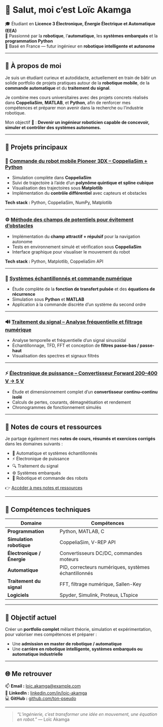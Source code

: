 # 👋 Salut, moi c’est Loïc Akamga

🎓 Étudiant en **Licence 3 Électronique, Énergie Électrique et Automatique (EEA)**  
🤖 Passionné par la **robotique**, l’**automatique**, les **systèmes embarqués** et la **programmation Python**  
📍 Basé en France — futur ingénieur en **robotique intelligente et autonome**  

---

## 🚀 À propos de moi

Je suis un étudiant curieux et autodidacte, actuellement en train de bâtir un solide portfolio de projets pratiques autour de la **robotique mobile**, de la **commande automatique** et du **traitement du signal**.

Je combine mes cours universitaires avec des projets concrets réalisés dans **CoppeliaSim**, **MATLAB**, et **Python**, afin de renforcer mes compétences et préparer mon avenir dans la recherche ou l’industrie robotique.

Mon objectif 🎯 : **Devenir un ingénieur roboticien capable de concevoir, simuler et contrôler des systèmes autonomes.**

---

## 🧩 Projets principaux

### 🦾 [Commande du robot mobile Pioneer 3DX – CoppeliaSim + Python](https://github.com/ton-pseudo/projet-pioneer3dx)
- Simulation complète dans **CoppeliaSim**
- Suivi de trajectoire à l’aide d’un **polynôme quintique et spline cubique**
- Visualisation des trajectoires sous **Matplotlib**
- Implémentation du **contrôle différentiel** avec capteurs et obstacles

**Tech stack :** Python, CoppeliaSim, NumPy, Matplotlib  

---

### ⚙️ [Méthode des champs de potentiels pour évitement d’obstacles](https://github.com/ton-pseudo/potential-fields-robot)
- Implémentation du **champ attractif + répulsif** pour la navigation autonome
- Tests en environnement simulé et vérification sous **CoppeliaSim**
- Interface graphique pour visualiser le mouvement du robot  

**Tech stack :** Python, Matplotlib, CoppeliaSim API  

---

### 🧮 [Systèmes échantillonnés et commande numérique](https://github.com/ton-pseudo/controle-numerique)
- Étude complète de la **fonction de transfert pulsée** et des **équations de récurrence**
- Simulation sous **Python** et **MATLAB**
- Application à la commande discrète d’un système du second ordre

---

### 🔊 [Traitement du signal – Analyse fréquentielle et filtrage numérique](https://github.com/ton-pseudo/filtrage-numerique)
- Analyse temporelle et fréquentielle d’un signal sinusoïdal
- Échantillonnage, TFD, FFT et conception de **filtres passe-bas / passe-haut**
- Visualisation des spectres et signaux filtrés

---

### ⚡ [Électronique de puissance – Convertisseur Forward 200–400 V → 5 V](https://github.com/ton-pseudo/forward-converter)
- Étude et dimensionnement complet d’un **convertisseur continu–continu isolé**
- Calculs de pertes, courants, démagnétisation et rendement
- Chronogrammes de fonctionnement simulés  

---

## 📘 Notes de cours et ressources

Je partage également mes **notes de cours, résumés et exercices corrigés** dans les domaines suivants :
- 🧠 Automatique et systèmes échantillonnés  
- ⚡ Électronique de puissance  
- 🔍 Traitement du signal  
- ⚙️ Systèmes embarqués  
- 🤖 Robotique et commande des robots  

👉 [Accéder à mes notes et ressources](https://github.com/ton-pseudo/notes-et-cours)

---

## 🧰 Compétences techniques

| Domaine | Compétences |
|----------|-------------|
| **Programmation** | Python, MATLAB, C |
| **Simulation robotique** | CoppeliaSim, V-REP API |
| **Électronique / Énergie** | Convertisseurs DC/DC, commandes moteurs |
| **Automatique** | PID, correcteurs numériques, systèmes échantillonnés |
| **Traitement du signal** | FFT, filtrage numérique, Sallen-Key |
| **Logiciels** | Spyder, Simulink, Proteus, LTspice |

---

## 🎯 Objectif actuel

Créer un **portfolio complet** mêlant théorie, simulation et expérimentation, pour valoriser mes compétences et préparer :
- Une **admission en master de robotique / automatique**
- Une **carrière en robotique intelligente, systèmes embarqués ou automatique industrielle**

---

## 🌐 Me retrouver

📫 **Email :** [loic.akamga@example.com](mailto:loic.akamga@example.com)  
💼 **LinkedIn :** [linkedin.com/in/loic-akamga](https://linkedin.com/in/loic-akamga)  
💻 **GitHub :** [github.com/ton-pseudo](https://github.com/ton-pseudo)  

---

> _“L’ingénierie, c’est transformer une idée en mouvement, une équation en robot.”_ — Loïc Akamga
